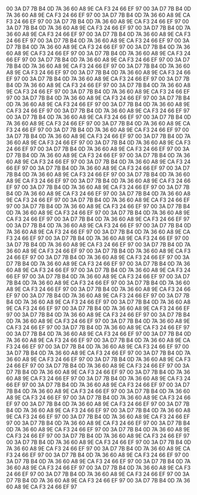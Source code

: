 00 3A D7 7B B4 0D 7A 36 60 A8 9E CA F3 24 66 EF 97 00 3A D7 7B B4 0D 7A 36 60 A8 9E CA F3 24 66 EF 97 00 3A D7 7B B4 0D 7A 36 60 A8 9E CA F3 24 66 EF 97 00 3A D7 7B B4 0D 7A 36 60 A8 9E CA F3 24 66 EF 97 00 3A D7 7B B4 0D 7A 36 60 A8 9E CA F3 24 66 EF 97 00 3A D7 7B B4 0D 7A 36 60 A8 9E CA F3 24 66 EF 97 00 3A D7 7B B4 0D 7A 36 60 A8 9E CA F3 24 66 EF 97 00 3A D7 7B B4 0D 7A 36 60 A8 9E CA F3 24 66 EF 97 00 3A D7 7B B4 0D 7A 36 60 A8 9E CA F3 24 66 EF 97 00 3A D7 7B B4 0D 7A 36 60 A8 9E CA F3 24 66 EF 97 00 3A D7 7B B4 0D 7A 36 60 A8 9E CA F3 24 66 EF 97 00 3A D7 7B B4 0D 7A 36 60 A8 9E CA F3 24 66 EF 97 00 3A D7 7B B4 0D 7A 36 60 A8 9E CA F3 24 66 EF 97 00 3A D7 7B B4 0D 7A 36 60 A8 9E CA F3 24 66 EF 97 00 3A D7 7B B4 0D 7A 36 60 A8 9E CA F3 24 66 EF 97 00 3A D7 7B B4 0D 7A 36 60 A8 9E CA F3 24 66 EF 97 00 3A D7 7B B4 0D 7A 36 60 A8 9E CA F3 24 66 EF 97 00 3A D7 7B B4 0D 7A 36 60 A8 9E CA F3 24 66 EF 97 00 3A D7 7B B4 0D 7A 36 60 A8 9E CA F3 24 66 EF 97 00 3A D7 7B B4 0D 7A 36 60 A8 9E CA F3 24 66 EF 97 00 3A D7 7B B4 0D 7A 36 60 A8 9E CA F3 24 66 EF 97 00 3A D7 7B B4 0D 7A 36 60 A8 9E CA F3 24 66 EF 97 00 3A D7 7B B4 0D 7A 36 60 A8 9E CA F3 24 66 EF 97 00 3A D7 7B B4 0D 7A 36 60 A8 9E CA F3 24 66 EF 97 00 3A D7 7B B4 0D 7A 36 60 A8 9E CA F3 24 66 EF 97 00 3A D7 7B B4 0D 7A 36 60 A8 9E CA F3 24 66 EF 97 00 3A D7 7B B4 0D 7A 36 60 A8 9E CA F3 24 66 EF 97 00 3A D7 7B B4 0D 7A 36 60 A8 9E CA F3 24 66 EF 97 00 3A D7 7B B4 0D 7A 36 60 A8 9E CA F3 24 66 EF 97 00 3A D7 7B B4 0D 7A 36 60 A8 9E CA F3 24 66 EF 97 00 3A D7 7B B4 0D 7A 36 60 A8 9E CA F3 24 66 EF 97 00 3A D7 7B B4 0D 7A 36 60 A8 9E CA F3 24 66 EF 97 00 3A D7 7B B4 0D 7A 36 60 A8 9E CA F3 24 66 EF 97 00 3A D7 7B B4 0D 7A 36 60 A8 9E CA F3 24 66 EF 97 00 3A D7 7B B4 0D 7A 36 60 A8 9E CA F3 24 66 EF 97 00 3A D7 7B B4 0D 7A 36 60 A8 9E CA F3 24 66 EF 97 00 3A D7 7B B4 0D 7A 36 60 A8 9E CA F3 24 66 EF 97 00 3A D7 7B B4 0D 7A 36 60 A8 9E CA F3 24 66 EF 97 00 3A D7 7B B4 0D 7A 36 60 A8 9E CA F3 24 66 EF 97 00 3A D7 7B B4 0D 7A 36 60 A8 9E CA F3 24 66 EF 97 00 3A D7 7B B4 0D 7A 36 60 A8 9E CA F3 24 66 EF 97 00 3A D7 7B B4 0D 7A 36 60 A8 9E CA F3 24 66 EF 97 00 3A D7 7B B4 0D 7A 36 60 A8 9E CA F3 24 66 EF 97 00 3A D7 7B B4 0D 7A 36 60 A8 9E CA F3 24 66 EF 97 00 3A D7 7B B4 0D 7A 36 60 A8 9E CA F3 24 66 EF 97 00 3A D7 7B B4 0D 7A 36 60 A8 9E CA F3 24 66 EF 97 00 3A D7 7B B4 0D 7A 36 60 A8 9E CA F3 24 66 EF 97 00 3A D7 7B B4 0D 7A 36 60 A8 9E CA F3 24 66 EF 97 00 3A D7 7B B4 0D 7A 36 60 A8 9E CA F3 24 66 EF 97 00 3A D7 7B B4 0D 7A 36 60 A8 9E CA F3 24 66 EF 97 00 3A D7 7B B4 0D 7A 36 60 A8 9E CA F3 24 66 EF 97 00 3A D7 7B B4 0D 7A 36 60 A8 9E CA F3 24 66 EF 97 00 3A D7 7B B4 0D 7A 36 60 A8 9E CA F3 24 66 EF 97 00 3A D7 7B B4 0D 7A 36 60 A8 9E CA F3 24 66 EF 97 00 3A D7 7B B4 0D 7A 36 60 A8 9E CA F3 24 66 EF 97 00 3A D7 7B B4 0D 7A 36 60 A8 9E CA F3 24 66 EF 97 00 3A D7 7B B4 0D 7A 36 60 A8 9E CA F3 24 66 EF 97 00 3A D7 7B B4 0D 7A 36 60 A8 9E CA F3 24 66 EF 97 00 3A D7 7B B4 0D 7A 36 60 A8 9E CA F3 24 66 EF 97 00 3A D7 7B B4 0D 7A 36 60 A8 9E CA F3 24 66 EF 97 00 3A D7 7B B4 0D 7A 36 60 A8 9E CA F3 24 66 EF 97 00 3A D7 7B B4 0D 7A 36 60 A8 9E CA F3 24 66 EF 97 00 3A D7 7B B4 0D 7A 36 60 A8 9E CA F3 24 66 EF 97 00 3A D7 7B B4 0D 7A 36 60 A8 9E CA F3 24 66 EF 97 00 3A D7 7B B4 0D 7A 36 60 A8 9E CA F3 24 66 EF 97 00 3A D7 7B B4 0D 7A 36 60 A8 9E CA F3 24 66 EF 97 00 3A D7 7B B4 0D 7A 36 60 A8 9E CA F3 24 66 EF 97 00 3A D7 7B B4 0D 7A 36 60 A8 9E CA F3 24 66 EF 97 00 3A D7 7B B4 0D 7A 36 60 A8 9E CA F3 24 66 EF 97 00 3A D7 7B B4 0D 7A 36 60 A8 9E CA F3 24 66 EF 97 00 3A D7 7B B4 0D 7A 36 60 A8 9E CA F3 24 66 EF 97 00 3A D7 7B B4 0D 7A 36 60 A8 9E CA F3 24 66 EF 97 00 3A D7 7B B4 0D 7A 36 60 A8 9E CA F3 24 66 EF 97 00 3A D7 7B B4 0D 7A 36 60 A8 9E CA F3 24 66 EF 97 00 3A D7 7B B4 0D 7A 36 60 A8 9E CA F3 24 66 EF 97 00 3A D7 7B B4 0D 7A 36 60 A8 9E CA F3 24 66 EF 97 00 3A D7 7B B4 0D 7A 36 60 A8 9E CA F3 24 66 EF 97 00 3A D7 7B B4 0D 7A 36 60 A8 9E CA F3 24 66 EF 97 00 3A D7 7B B4 0D 7A 36 60 A8 9E CA F3 24 66 EF 97 00 3A D7 7B B4 0D 7A 36 60 A8 9E CA F3 24 66 EF 97 00 3A D7 7B B4 0D 7A 36 60 A8 9E CA F3 24 66 EF 97 00 3A D7 7B B4 0D 7A 36 60 A8 9E CA F3 24 66 EF 97 00 3A D7 7B B4 0D 7A 36 60 A8 9E CA F3 24 66 EF 97 00 3A D7 7B B4 0D 7A 36 60 A8 9E CA F3 24 66 EF 97 00 3A D7 7B B4 0D 7A 36 60 A8 9E CA F3 24 66 EF 97 00 3A D7 7B B4 0D 7A 36 60 A8 9E CA F3 24 66 EF 97 00 3A D7 7B B4 0D 7A 36 60 A8 9E CA F3 24 66 EF 97 00 3A D7 7B B4 0D 7A 36 60 A8 9E CA F3 24 66 EF 97 00 3A D7 7B B4 0D 7A 36 60 A8 9E CA F3 24 66 EF 97 00 3A D7 7B B4 0D 7A 36 60 A8 9E CA F3 24 66 EF 97 00 3A D7 7B B4 0D 7A 36 60 A8 9E CA F3 24 66 EF 97 00 3A D7 7B B4 0D 7A 36 60 A8 9E CA F3 24 66 EF 97 00 3A D7 7B B4 0D 7A 36 60 A8 9E CA F3 24 66 EF 97 00 3A D7 7B B4 0D 7A 36 60 A8 9E CA F3 24 66 EF 97 00 3A D7 7B B4 0D 7A 36 60 A8 9E CA F3 24 66 EF 97 00 3A D7 7B B4 0D 7A 36 60 A8 9E CA F3 24 66 EF 97 00 3A D7 7B B4 0D 7A 36 60 A8 9E CA F3 24 66 EF 97 00 3A D7 7B B4 0D 7A 36 60 A8 9E CA F3 24 66 EF 97 00 3A D7 7B B4 0D 7A 36 60 A8 9E CA F3 24 66 EF 97 00 3A D7 7B B4 0D 7A 36 60 A8 9E CA F3 24 66 EF 97 00 3A D7 7B B4 0D 7A 36 60 A8 9E CA F3 24 66 EF 97 00 3A D7 7B B4 0D 7A 36 60 A8 9E CA F3 24 66 EF 97

